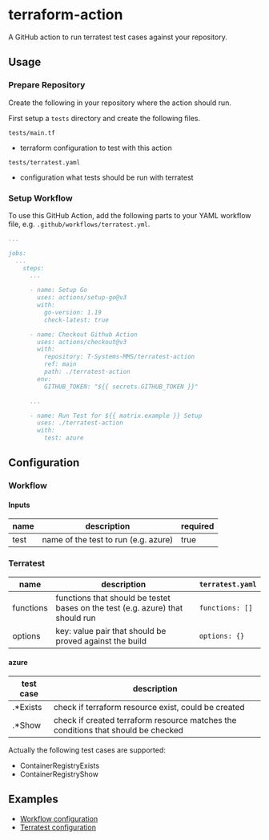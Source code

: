 # terraform-action

A GitHub action to run terratest test cases against your repository.

## Usage

### Prepare Repository

Create the following in your repository where the action should run.

First setup a `tests` directory and create the following files.

`tests/main.tf`

* terraform configuration to test with this action

`tests/terratest.yaml`

* configuration what tests should be run with terratest

### Setup Workflow

To use this GitHub Action, add the following parts to your YAML workflow file, e.g. `.github/workflows/terratest.yml`.

``` yaml
...

jobs:
  ...
    steps:
      ...

      - name: Setup Go
        uses: actions/setup-go@v3
        with:
          go-version: 1.19
          check-latest: true

      - name: Checkout Github Action
        uses: actions/checkout@v3
        with:
          repository: T-Systems-MMS/terratest-action
          ref: main
          path: ./terratest-action
        env:
          GITHUB_TOKEN: "${{ secrets.GITHUB_TOKEN }}"

      ...

      - name: Run Test for ${{ matrix.example }} Setup
        uses: ./terratest-action
        with:
          test: azure
```

## Configuration

### Workflow

#### Inputs

| name | description                          | required |
| ---- | ------------------------------------ | -------- |
| test | name of the test to run (e.g. azure) | true     |

### Terratest

| name      | description                                                                    | `terratest.yaml` |
| ----------| ------------------------------------------------------------------------------ | ---------------- |
| functions | functions that should be testet bases on the test (e.g. azure) that should run | `functions: []`  |
| options   | key: value pair that should be proved against the build                        | `options: {}`    |

#### azure

| test case | description                                                                       |
| ----------| --------------------------------------------------------------------------------- |
| .*Exists  | check if terraform resource exist, could be created                               |
| .*Show    | check if created terraform resource matches the conditions that should be checked |

Actually the following test cases are supported:

* ContainerRegistryExists
* ContainerRegistryShow

## Examples

* [Workflow configuration](examples/workflow.yml)
* [Terratest configuration](examples/terratest.yaml)
